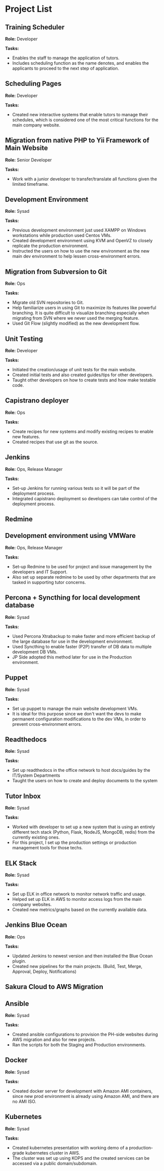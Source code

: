 # Project List

## Training Scheduler

**Role:** Developer

**Tasks:** 

* Enables the staff to manage the application of tutors.
* Includes scheduling function as the name denotes, and enables the applicants to proceed to the next step of application.

## Scheduling Pages

**Role:** Developer

**Tasks:** 

* Created new interactive systems that enable tutors to manage their schedules, which is considered one of the most critical functions for the main company website.

## Migration from native PHP to Yii Framework of Main Website

**Role:** Senior Developer

**Tasks:** 

* Work with a junior developer to transfer/translate all functions given the limited timeframe.

## Development Environment

**Role:** Sysad

**Tasks:** 

* Previous development environment just used XAMPP on Windows workstations while production used Centos VMs.
* Created development environment using KVM and OpenVZ to closely replicate the production environment.
* Instructed the users on how to use the new environment as the new main dev environment to help lessen cross-environment errors.

## Migration from Subversion to Git

**Role:** Ops

**Tasks:**

* Migrate old SVN repositories to Git.
* Help familiarize users in using Git to maximize its features like powerful branching. It is quite difficult to visualize branching especially when migrating from SVN where we never used the merging feature.
* Used Git Flow (slightly modified) as the new development flow.

## Unit Testing

**Role:** Developer

**Tasks:**

* Initiated the creation/usage of unit tests for the main website.
* Created initial tests and also created guides/tips for other developers.
* Taught other developers on how to create tests and how make testable code.

## Capistrano deployer

**Role:** Ops

**Tasks:**

* Create recipes for new systems and modify existing recipes to enable new features.
* Created recipes that use git as the source.

## Jenkins

**Role:** Ops, Release Manager

**Tasks:**

* Set-up Jenkins for running various tests so it will be part of the deployment process.
* Integrated capistrano deployment so developers can take control of the deployment process.

## Redmine

## Development environment using VMWare

**Role:** Ops, Release Manager

**Tasks:**

* Set-up Redmine to be used for project and issue management by the developers and IT Support.
* Also set up separate redmine to be used by other departments that are tasked in supporting tutor concerns.

## Percona + Syncthing for local development database

**Role:** Sysad

**Tasks:**

* Used Percona Xtrabackup to make faster and more efficient backup of the large database for use in the development environment.
* Used Syncthing to enable faster (P2P) transfer of DB data to multiple development DB VMs.
* JP Side adopted this method later for use in the Production environment.

## Puppet

**Role:** Sysad

**Tasks:**

* Set up puppet to manage the main website development VMs.
* It is ideal for this purpose since we don't want the devs to make permanent configuration modifications to the dev VMs, in order to prevent cross-environment errors. 

## Readthedocs

**Role:** Sysad

**Tasks:**

* Set up readthedocs in the office network to host docs/guides by the IT/System Departments
* Taught the users on how to create and deploy documents to the system

## Tutor Inbox

**Role:** Sysad

**Tasks:**

* Worked with developer to set up a new system that is using an entirely different tech stack (Python, Flask, NodeJS, MongoDB, redis) from the currently existing ones.
* For this project, I set up the production settings or production management tools for those techs.

## ELK Stack

**Role:** Sysad

**Tasks:**

* Set up ELK in office network to monitor network traffic and usage.
* Helped set up ELK in AWS to monitor access logs from the main company websites.
* Created new metrics/graphs based on the currently available data.

## Jenkins Blue Ocean

**Role:** Ops

**Tasks:**

* Updated Jenkins to newest version and then installed the Blue Ocean plugin.
* Created new pipelines for the main projects. (Build, Test, Merge, Approval, Deploy, Notifications)

## Sakura Cloud to AWS Migration

## Ansible

**Role:** Sysad

**Tasks:**

* Created ansible configurations to provision the PH-side websites during AWS migration and also for new projects.
* Ran the scripts for both the Staging and Production environments.

## Docker

**Role:** Sysad

**Tasks:**

* Created docker server for development with Amazon AMI containers, since new prod environment is already using Amazon AMI, and there are no AMI ISO.

## Kubernetes

**Role:** Sysad

**Tasks:**

* Created kubernetes presentation with working demo of a production-grade kubernetes cluster in AWS. 
* The cluster was set up using KOPS and the created services can be accessed via a public domain/subdomain.

